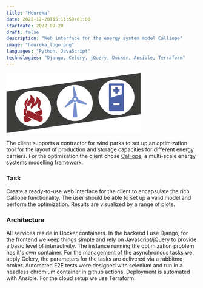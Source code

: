 ```yaml
---
title: "Heureka"
date: 2022-12-20T15:11:59+01:00
startdate: 2022-09-20
draft: false
description: "Web interface for the energy system model Calliope"
image: "heureka_logo.png"
languages: "Python, JavaScript"
technologies: "Django, Celery, jQuery, Docker, Ansible, Terraform"
---
```


<img class="img-fluid rounded float-start me-3" src="heureka_logo.png">

The client supports a contractor for wind parks to set up an optimization tool
for the layout of production and storage capacities for different energy carriers.
For the optimization the client chose [Calliope](https://calliope.readthedocs.io/en/stable/),
a multi-scale energy systems modelling framework.


### Task
Create a ready-to-use web interface for the client to encapsulate the rich
Calliope functionality. The user should be able to set up a valid model and perform the optimization.
Results are visualized by a range of plots.

### Architecture
All services reside in Docker containers. In the backend I use Django, for the frontend
we keep things simple and rely on Javascript/jQuery to provide a basic level of interactivity.
The instance running the optimization 
problem has it's own container. For the management of the asynchronous tasks we apply Celery, 
the parameters for the tasks are delivered via a rabbitmq broker.
Automated E2E tests were designed with selenium and run in a headless chromium container in github actions.
Deployment is automated with Ansible. For the cloud setup we use Terraform.


